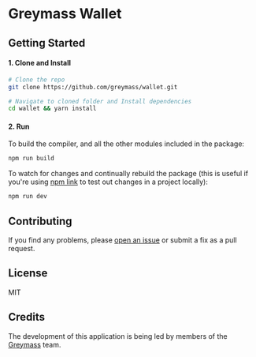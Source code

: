 # Greymass Wallet

## Getting Started

#### 1. Clone and Install

```bash
# Clone the repo
git clone https://github.com/greymass/wallet.git

# Navigate to cloned folder and Install dependencies
cd wallet && yarn install
```

#### 2. Run

To build the compiler, and all the other modules included in the package:

```bash
npm run build
```

To watch for changes and continually rebuild the package (this is useful if you're using [npm link](https://docs.npmjs.com/cli/link.html) to test out changes in a project locally):

```bash
npm run dev
```

## Contributing

If you find any problems, please [open an issue](https://github.com/greymass/wallet/issues/new) or submit a fix as a pull request.

## License

MIT

## Credits

The development of this application is being led by members of the [Greymass](greymass.com) team.
